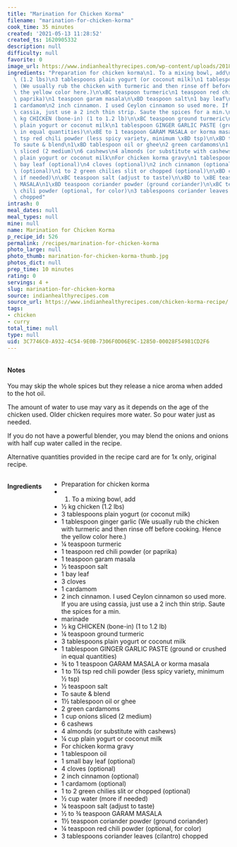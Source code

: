 ```yaml
---
title: "Marination for Chicken Korma"
filename: "marination-for-chicken-korma"
cook_time: 35 minutes
created: '2021-05-13 11:28:52'
created_ts: 1620905332
description: null
difficulty: null
favorite: 0
image_url: https://www.indianhealthyrecipes.com/wp-content/uploads/2018/01/chicken-korma-414x600.jpg
ingredients: "Preparation for chicken korma\n1. To a mixing bowl, add\n\xBD kg chicken\
  \ (1.2 lbs)\n3 tablespoons plain yogurt (or coconut milk)\n1 tablespoon ginger garlic\
  \ (We usually rub the chicken with turmeric and then rinse off before cooking. Hence\
  \ the yellow color here.)\n\xBC teaspoon turmeric\n1 teaspoon red chili powder (or\
  \ paprika)\n1 teaspoon garam masala\n\xBD teaspoon salt\n1 bay leaf\n3 cloves\n\
  1 cardamom\n2 inch cinnamon. I used Ceylon cinnamon so used more. If you are using\
  \ cassia, just use a 2 inch thin strip. Saute the spices for a min.\nmarinade\n\xBD\
  \ kg CHICKEN (bone-in) (1 to 1.2 lb)\n\xBC teaspoon ground turmeric\n3 tablespoons\
  \ plain yogurt or coconut milk\n1 tablespoon GINGER GARLIC PASTE (ground or crushed\
  \ in equal quantities)\n\xBE to 1 teaspoon GARAM MASALA or korma masala\n1 to 1\xBC\
  \ tsp red chili powder (less spicy variety, minimum \xBD tsp)\n\xBD teaspoon salt\n\
  To saute & blend\n1\xBD tablespoon oil or ghee\n2 green cardamoms\n1 cup onions\
  \ sliced (2 medium)\n6 cashews\n4 almonds (or substitute with cashews)\n\xBC cup\
  \ plain yogurt or coconut milk\nFor chicken korma gravy\n1 tablespoon oil\n1 small\
  \ bay leaf (optional)\n4 cloves (optional)\n2 inch cinnamon (optional)\n1 cardamom\
  \ (optional)\n1 to 2 green chilies slit or chopped (optional)\n\xBD cup water (more\
  \ if needed)\n\xBC teaspoon salt (adjust to taste)\n\xBD to \xBE teaspoon GARAM\
  \ MASALA\n1\xBD teaspoon coriander powder (ground coriander)\n\xBC teaspoon red\
  \ chili powder (optional, for color)\n3 tablespoons coriander leaves (cilantro)\
  \ chopped"
intrash: 0
meal_dates: null
meal_types: null
mine: null
name: Marination for Chicken Korma
p_recipe_id: 526
permalink: /recipes/marination-for-chicken-korma
photo_large: null
photo_thumb: marination-for-chicken-korma-thumb.jpg
photos_dict: null
prep_time: 10 minutes
rating: 0
servings: 4 +
slug: marination-for-chicken-korma
source: indianhealthyrecipes.com
source_url: https://www.indianhealthyrecipes.com/chicken-korma-recipe/
tags:
- chicken
- curry
total_time: null
type: null
uid: 3C7746C0-A932-4C54-9E0B-7306F0D06E9C-12850-00028F54981CD2F6
---
```

<div class="large-8 medium-7 columns" id="writeup">		<div id="notes"><h4>Notes</h4>
<div class="box box-notes"><p>You may skip the whole spices but they release a nice aroma when added to the hot oil.</p>
<p>The amount of water to use may vary as it depends on the age of the chicken used. Older chicken requires more water. So pour water just as needed.</p>
<p>If you do not have a powerful blender, you may blend the onions and onions with half cup water called in the recipe.</p>
<p>Alternative quantities provided in the recipe card are for 1x only, original recipe.</p>
</div></div>	</div><!-- #writeup -->
</div><!-- #row-one -->
<div class="row" id="row-two">	<div class="medium-4 small-5 columns" id="ingredients"><h4>Ingredients</h4><div class="box box-ingredients content"><ul>
<li>Preparation for chicken korma</li>
<li>
<ol>
<li>To a mixing bowl, add</li>
</ol>
</li>
<li>½ kg chicken (1.2 lbs)</li>
<li>3 tablespoons plain yogurt (or coconut milk)</li>
<li>1 tablespoon ginger garlic (We usually rub the chicken with turmeric and then rinse off before cooking. Hence the yellow color here.)</li>
<li>¼ teaspoon turmeric</li>
<li>1 teaspoon red chili powder (or paprika)</li>
<li>1 teaspoon garam masala</li>
<li>½ teaspoon salt</li>
<li>1 bay leaf</li>
<li>3 cloves</li>
<li>1 cardamom</li>
<li>2 inch cinnamon. I used Ceylon cinnamon so used more. If you are using cassia, just use a 2 inch thin strip. Saute the spices for a min.</li>
<li>marinade</li>
<li>½ kg CHICKEN (bone-in) (1 to 1.2 lb)</li>
<li>¼ teaspoon ground turmeric</li>
<li>3 tablespoons plain yogurt or coconut milk</li>
<li>1 tablespoon GINGER GARLIC PASTE (ground or crushed in equal quantities)</li>
<li>¾ to 1 teaspoon GARAM MASALA or korma masala</li>
<li>1 to 1¼ tsp red chili powder (less spicy variety, minimum ½ tsp)</li>
<li>½ teaspoon salt</li>
<li>To saute &amp; blend</li>
<li>1½ tablespoon oil or ghee</li>
<li>2 green cardamoms</li>
<li>1 cup onions sliced (2 medium)</li>
<li>6 cashews</li>
<li>4 almonds (or substitute with cashews)</li>
<li>¼ cup plain yogurt or coconut milk</li>
<li>For chicken korma gravy</li>
<li>1 tablespoon oil</li>
<li>1 small bay leaf (optional)</li>
<li>4 cloves (optional)</li>
<li>2 inch cinnamon (optional)</li>
<li>1 cardamom (optional)</li>
<li>1 to 2 green chilies slit or chopped (optional)</li>
<li>½ cup water (more if needed)</li>
<li>¼ teaspoon salt (adjust to taste)</li>
<li>½ to ¾ teaspoon GARAM MASALA</li>
<li>1½ teaspoon coriander powder (ground coriander)</li>
<li>¼ teaspoon red chili powder (optional, for color)</li>
<li>3 tablespoons coriander leaves (cilantro) chopped</li>
</ul>
</div>	</div>	<div class="medium-6 small-7 columns" id="directions">	</div>